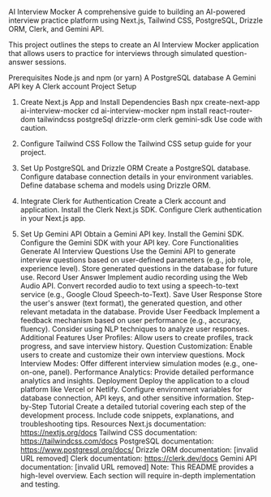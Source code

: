AI Interview Mocker
A comprehensive guide to building an AI-powered interview practice platform using Next.js, Tailwind CSS, PostgreSQL, Drizzle ORM, Clerk, and Gemini API.

This project outlines the steps to create an AI Interview Mocker application that allows users to practice for interviews through simulated question-answer sessions.

Prerequisites
Node.js and npm (or yarn)
A PostgreSQL database
A Gemini API key
A Clerk account
Project Setup
1. Create Next.js App and Install Dependencies
Bash
npx create-next-app ai-interview-mocker
cd ai-interview-mocker
npm install react-router-dom tailwindcss postgreSql drizzle-orm clerk gemini-sdk
Use code with caution.

2. Configure Tailwind CSS
Follow the Tailwind CSS setup guide for your project.

3. Set Up PostgreSQL and Drizzle ORM
Create a PostgreSQL database.
Configure database connection details in your environment variables.
Define database schema and models using Drizzle ORM.
4. Integrate Clerk for Authentication
Create a Clerk account and application.
Install the Clerk Next.js SDK.
Configure Clerk authentication in your Next.js app.
5. Set Up Gemini API
Obtain a Gemini API key.
Install the Gemini SDK.
Configure the Gemini SDK with your API key.
Core Functionalities
Generate AI Interview Questions
Use the Gemini API to generate interview questions based on user-defined parameters (e.g., job role, experience level).
Store generated questions in the database for future use.
Record User Answer
Implement audio recording using the Web Audio API.
Convert recorded audio to text using a speech-to-text service (e.g., Google Cloud Speech-to-Text).
Save User Response
Store the user's answer (text format), the generated question, and other relevant metadata in the database.
Provide User Feedback
Implement a feedback mechanism based on user performance (e.g., accuracy, fluency).
Consider using NLP techniques to analyze user responses.
Additional Features
User Profiles: Allow users to create profiles, track progress, and save interview history.
Question Customization: Enable users to create and customize their own interview questions.
Mock Interview Modes: Offer different interview simulation modes (e.g., one-on-one, panel).
Performance Analytics: Provide detailed performance analytics and insights.
Deployment
Deploy the application to a cloud platform like Vercel or Netlify.
Configure environment variables for database connection, API keys, and other sensitive information.
Step-by-Step Tutorial
Create a detailed tutorial covering each step of the development process.
Include code snippets, explanations, and troubleshooting tips.
Resources
Next.js documentation: https://nextjs.org/docs
Tailwind CSS documentation: https://tailwindcss.com/docs
PostgreSQL documentation: https://www.postgresql.org/docs/
Drizzle ORM documentation: [invalid URL removed]
Clerk documentation: https://clerk.dev/docs
Gemini API documentation: [invalid URL removed]
Note: This README provides a high-level overview. Each section will require in-depth implementation and testing.
